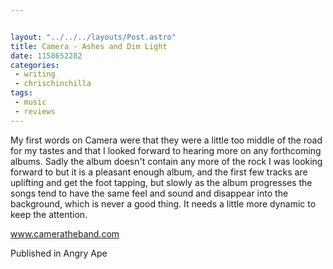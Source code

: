 ```yaml
---


layout: "../../../layouts/Post.astro"
title: Camera - Ashes and Dim Light
date: 1158652282
categories:
 - writing
 - chrischinchilla
tags: 
 - music 
 - reviews
---
```


My first words on Camera were that they were a little too middle of the road for my tastes and that I looked forward to hearing more on any forthcoming albums. Sadly the album doesn't contain any more of the rock I was looking forward to but it is a pleasant enough album, and the first few tracks are uplifting and get the foot tapping, but slowly as the album progresses the songs tend to have the same feel and sound and disappear into the background, which is never a good thing. It needs a little more dynamic to keep the attention.

<a href='https://www.cameratheband.com' target='_blank'>www.cameratheband.com</a>

Published in Angry Ape
